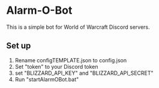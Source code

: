 # Alarm-O-Bot

This is a simple bot for World of Warcraft Discord servers.

## Set up

1. Rename configTEMPLATE.json to config.json
2. Set "token" to your Discord token
3. set "BLIZZARD_API_KEY" and "BLIZZARD_API_SECRET"
4. Run "startAlarmOBot.bat"